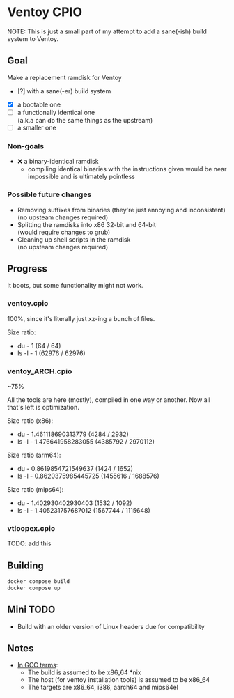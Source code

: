 # Ventoy CPIO

NOTE: This is just a small part of my attempt to add a sane(-ish) build system
to Ventoy.

## Goal

Make a replacement ramdisk for Ventoy

- [?] with a sane(-er) build system
- [x] a bootable one
- [ ] a functionally identical one  
  (a.k.a can do the same things as the upstream)
- [ ] a smaller one

### Non-goals

- ❌ a binary-identical ramdisk
  - compiling identical binaries with the instructions given would be near
  impossible and is ultimately pointless

### Possible future changes

- Removing suffixes from binaries (they're just annoying and inconsistent)  
  (no upsteam changes required)
- Splitting the ramdisks into x86 32-bit and 64-bit  
  (would require changes to grub)
- Cleaning up shell scripts in the ramdisk  
  (no upsteam changes required)

## Progress

It boots, but some functionality might not work.

### ventoy.cpio

100%, since it's literally just xz-ing a bunch of files.

Size ratio:

- du - 1 (64 / 64)
- ls -l - 1 (62976 / 62976)

### ventoy_ARCH.cpio

~75%

All the tools are here (mostly), compiled in one way or another. Now all that's
left is optimization.

Size ratio (x86):

- du - 1.461118690313779 (4284 / 2932)
- ls -l - 1.476641958283055 (4385792 / 2970112)

Size ratio (arm64):

- du - 0.8619854721549637 (1424 / 1652)
- ls -l - 0.8620375985445725 (1455616 / 1688576)

Size ratio (mips64):

- du - 1.402930402930403 (1532 / 1092)
- ls -l - 1.405231757687012 (1567744 / 1115648)

### vtloopex.cpio

TODO: add this

## Building

```sh
docker compose build
docker compose up
```

## Mini TODO

- Build with an older version of Linux headers due for compatibility

## Notes

- [In GCC terms](https://gcc.gnu.org/onlinedocs/gccint/Configure-Terms.html):
  - The build is assumed to be x86_64 *nix
  - The host (for ventoy installation tools) is assumed to be x86_64
  - The targets are x86_64, i386, aarch64 and mips64el
